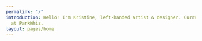 ```yaml
---
permalink: "/"
introduction: Hello! I'm Kristine, left-handed artist & designer. Currently a UI Designer
  at ParkWhiz.
layout: pages/home
---
```


